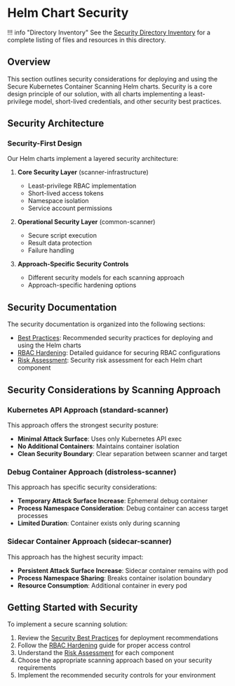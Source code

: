 # Helm Chart Security

!!! info "Directory Inventory"
    See the [Security Directory Inventory](inventory.md) for a complete listing of files and resources in this directory.

## Overview

This section outlines security considerations for deploying and using the Secure Kubernetes Container Scanning Helm charts. Security is a core design principle of our solution, with all charts implementing a least-privilege model, short-lived credentials, and other security best practices.

## Security Architecture

### Security-First Design

Our Helm charts implement a layered security architecture:

1. **Core Security Layer** (scanner-infrastructure)
   - Least-privilege RBAC implementation
   - Short-lived access tokens
   - Namespace isolation
   - Service account permissions

2. **Operational Security Layer** (common-scanner)
   - Secure script execution
   - Result data protection
   - Failure handling

3. **Approach-Specific Security Controls**
   - Different security models for each scanning approach
   - Approach-specific hardening options

## Security Documentation

The security documentation is organized into the following sections:

- [Best Practices](best-practices.md): Recommended security practices for deploying and using the Helm charts
- [RBAC Hardening](rbac-hardening.md): Detailed guidance for securing RBAC configurations
- [Risk Assessment](risk-assessment.md): Security risk assessment for each Helm chart component

## Security Considerations by Scanning Approach

### Kubernetes API Approach (standard-scanner)

This approach offers the strongest security posture:

- **Minimal Attack Surface**: Uses only Kubernetes API exec
- **No Additional Containers**: Maintains container isolation
- **Clean Security Boundary**: Clear separation between scanner and target

### Debug Container Approach (distroless-scanner)

This approach has specific security considerations:

- **Temporary Attack Surface Increase**: Ephemeral debug container
- **Process Namespace Consideration**: Debug container can access target processes
- **Limited Duration**: Container exists only during scanning

### Sidecar Container Approach (sidecar-scanner)

This approach has the highest security impact:

- **Persistent Attack Surface Increase**: Sidecar container remains with pod
- **Process Namespace Sharing**: Breaks container isolation boundary
- **Resource Consumption**: Additional container in every pod

## Getting Started with Security

To implement a secure scanning solution:

1. Review the [Security Best Practices](best-practices.md) for deployment recommendations
2. Follow the [RBAC Hardening](rbac-hardening.md) guide for proper access control
3. Understand the [Risk Assessment](risk-assessment.md) for each component
4. Choose the appropriate scanning approach based on your security requirements
5. Implement the recommended security controls for your environment
